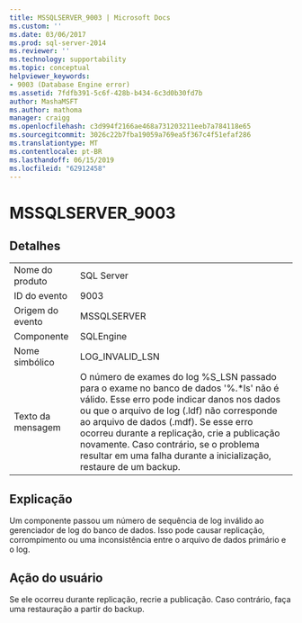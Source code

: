 ```yaml
---
title: MSSQLSERVER_9003 | Microsoft Docs
ms.custom: ''
ms.date: 03/06/2017
ms.prod: sql-server-2014
ms.reviewer: ''
ms.technology: supportability
ms.topic: conceptual
helpviewer_keywords:
- 9003 (Database Engine error)
ms.assetid: 7fdfb391-5c6f-428b-b434-6c3d0b30fd7b
author: MashaMSFT
ms.author: mathoma
manager: craigg
ms.openlocfilehash: c3d994f2166ae468a731203211eeb7a784118e65
ms.sourcegitcommit: 3026c22b7fba19059a769ea5f367c4f51efaf286
ms.translationtype: MT
ms.contentlocale: pt-BR
ms.lasthandoff: 06/15/2019
ms.locfileid: "62912458"
---
```

# <a name="mssqlserver9003"></a>MSSQLSERVER_9003
    
## <a name="details"></a>Detalhes  
  
|||  
|-|-|  
|Nome do produto|SQL Server|  
|ID do evento|9003|  
|Origem do evento|MSSQLSERVER|  
|Componente|SQLEngine|  
|Nome simbólico|LOG_INVALID_LSN|  
|Texto da mensagem|O número de exames do log %S_LSN passado para o exame no banco de dados '%.*ls' não é válido. Esse erro pode indicar danos nos dados ou que o arquivo de log (.ldf) não corresponde ao arquivo de dados (.mdf). Se esse erro ocorreu durante a replicação, crie a publicação novamente. Caso contrário, se o problema resultar em uma falha durante a inicialização, restaure de um backup.|  
  
## <a name="explanation"></a>Explicação  
 Um componente passou um número de sequência de log inválido ao gerenciador de log do banco de dados. Isso pode causar replicação, corrompimento ou uma inconsistência entre o arquivo de dados primário e o log.  
  
## <a name="user-action"></a>Ação do usuário  
 Se ele ocorreu durante replicação, recrie a publicação. Caso contrário, faça uma restauração a partir do backup.  
  
  
